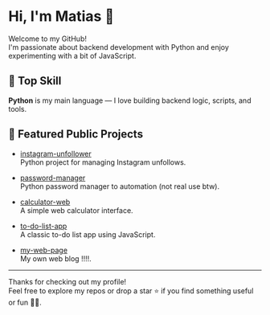 # Hi, I'm Matias 👋

Welcome to my GitHub!  
I'm passionate about backend development with Python and enjoy experimenting with a bit of JavaScript.

## 🐍 Top Skill
**Python** is my main language — I love building backend logic, scripts, and tools.

## 📂 Featured Public Projects

- [instagram-unfollower](https://github.com/C5rsdMat1X5/instagram-unfollower)  
  Python project for managing Instagram unfollows.

- [password-manager](https://github.com/C5rsdMat1X5/password-manager-app)  
  Python password manager to automation (not real use btw).

- [calculator-web](https://github.com/C5rsdMat1X5/calculator-web)  
  A simple web calculator interface.

- [to-do-list-app](https://github.com/C5rsdMat1X5/to-do-list-app)  
  A classic to-do list app using JavaScript.

- [my-web-page](https://matias-web-page.onrender.com)  
  My own web blog !!!!.

---

Thanks for checking out my profile!  
Feel free to explore my repos or drop a star ⭐️ if you find something useful or fun 🤷‍♂️.

